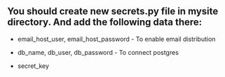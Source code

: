 ## You should create new secrets.py file in mysite directory. And add the following data there: 

- email_host_user, email_host_password - To enable email distribution

- db_name, db_user, db_password - To connect postgres

- secret_key
